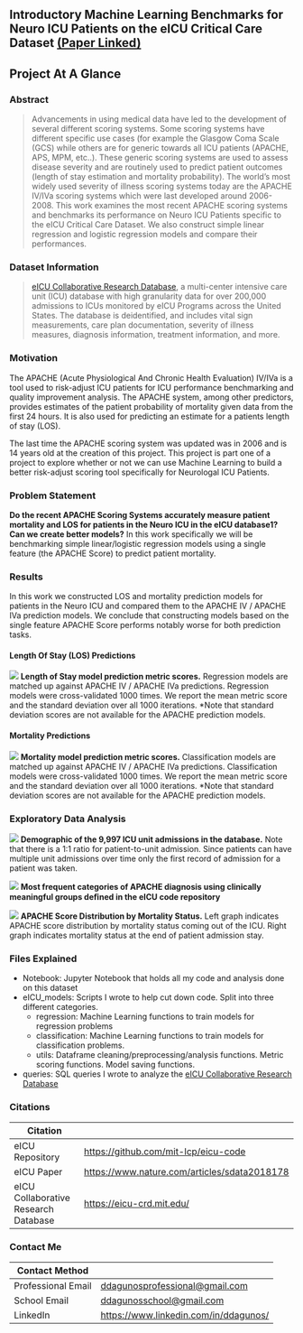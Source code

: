 ## Introductory Machine Learning Benchmarks for Neuro ICU Patients on the eICU Critical Care Dataset [(Paper Linked)](https://github.com/darwin-a/PersonalProjects/blob/master/Personal%20Programming%20Projects/Python/Data%20Science/eICU/Project%201/Introductory%20Machine%20Learning%20Benchmarks%20for%20Neuro%20ICU%20Patients%20on%20the%20eICU%20Critical%20Care%20Dataset.pdf)

## Project At A Glance

### Abstract

> Advancements in using medical data have led to the development of several different scoring systems. Some scoring systems have different specific use cases (for example the Glasgow Coma Scale (GCS) while others are for generic towards all ICU patients (APACHE, APS, MPM, etc..). These generic scoring systems are used to assess disease severity and are routinely used to predict patient outcomes (length of stay estimation and mortality probability). The world’s most widely used severity of illness scoring systems today are the APACHE IV/IVa scoring systems which were last developed around 2006-2008. This work examines the most recent APACHE scoring systems and benchmarks its performance on Neuro ICU Patients specific to the eICU Critical Care Dataset. We also construct simple linear regression and logistic regression models and compare their performances.

### Dataset Information

> [eICU Collaborative Research Database](https://eicu-crd.mit.edu/), a multi-center intensive care unit (ICU) database with high granularity data for over 200,000 admissions to ICUs monitored by eICU Programs across the United States. The database is deidentified, and includes vital sign measurements, care plan documentation, severity of illness measures, diagnosis information, treatment information, and more. 

### **Motivation** 

The APACHE (Acute Physiological And Chronic Health Evaluation) IV/IVa is a tool used to risk-adjust ICU patients for ICU performance benchmarking and quality improvement analysis. The APACHE system, among other predictors, provides estimates of the patient probability of mortality given data from the first 24 hours. It is also used for predicting an estimate for a patients length of stay (LOS).

The last time the APACHE scoring system was updated was in 2006 and is 14 years old at the creation of this project. This project is part one of a project to explore whether or not we can use Machine Learning to build a better risk-adjust scoring tool specifically for Neurologal ICU Patients.

### **Problem Statement** 

**Do the recent APACHE Scoring Systems accurately measure patient mortality and LOS for patients in the Neuro ICU in the eICU database1? Can we create better models?** In this work specifically we will be benchmarking simple linear/logistic regression models using a single feature (the APACHE Score) to predict patient mortality.

### Results

In this work we constructed LOS and mortality prediction models for patients in the Neuro ICU and compared them to the APACHE IV / APACHE IVa prediction models. We conclude that constructing models based on the single feature APACHE Score performs notably worse for both prediction tasks. 

#### Length Of Stay (LOS) Predictions

![](https://raw.githubusercontent.com/darwin-a/PersonalProjects/master/Personal%20Programming%20Projects/Python/Data%20Science/eICU/Project%201/graphs/LOS.png)
**Length of Stay model prediction metric scores.** Regression models are matched up against APACHE IV / APACHE IVa predictions. Regression models were cross-validated 1000 times. We report the mean metric score and the standard deviation over all 1000 iterations. \*Note that standard deviation scores are not available for the APACHE prediction models.

#### Mortality Predictions

![](https://raw.githubusercontent.com/darwin-a/PersonalProjects/master/Personal%20Programming%20Projects/Python/Data%20Science/eICU/Project%201/graphs/MORT.png)
**Mortality model prediction metric scores.** Classification models are matched up against APACHE IV / APACHE IVa predictions. Classification models were cross-validated 1000 times. We report the mean metric score and the standard deviation over all 1000 iterations. \*Note that standard deviation scores are not available for the APACHE prediction models.

### Exploratory Data Analysis

![](https://raw.githubusercontent.com/darwin-a/PersonalProjects/master/Personal%20Programming%20Projects/Python/Data%20Science/eICU/Project%201/graphs/DEMOGRAPHICS.png)
**Demographic of the 9,997 ICU unit admissions in the database.** Note that there is a 1:1 ratio for patient-to-unit admission. Since patients can have multiple unit admissions over time only the first record of admission for a patient was taken.
  
![](https://github.com/darwin-a/PersonalProjects/blob/master/Personal%20Programming%20Projects/Python/Data%20Science/eICU/Project%201/graphs/DIAGNOSIS.png)
**Most frequent categories of APACHE diagnosis using clinically meaningful groups deﬁned in the eICU code repository**

![](https://raw.githubusercontent.com/darwin-a/PersonalProjects/b9820671f2c13d9bf1c3a8857254dabecbdefabf/Personal%20Programming%20Projects/Python/Data%20Science/eICU/Project%201/graphs/KDE%20Apache.svg)
**APACHE Score Distribution by Mortality Status.** Left graph indicates APACHE score distribution by mortality status coming out of the ICU. Right graph indicates mortality status at the end of patient admission stay. 

### Files Explained

- Notebook: Jupyter Notebook that holds all my code and analysis done on this dataset
- eICU_models: Scripts I wrote to help cut down code. Split into three different categories.
  - regression: Machine Learning functions to train models for regression problems
  - classification: Machine Learning functions to train models for classification problems.
  - utils: Dataframe cleaning/preprocessing/analysis functions. Metric scoring functions. Model saving functions.
- queries: SQL queries I wrote to analyze the [eICU Collaborative Research Database](https://eicu-crd.mit.edu/)

### Citations

| Citation |  |
| --- | --- |
| eICU Repository | https://github.com/mit-lcp/eicu-code |
| eICU Paper | https://www.nature.com/articles/sdata2018178 |
| eICU Collaborative Research Database | https://eicu-crd.mit.edu/ |

### Contact Me

| Contact Method |  |
| --- | --- |
| Professional Email | ddagunosprofessional@gmail.com |
| School Email | ddagunosschool@gmail.com |
| LinkedIn | https://www.linkedin.com/in/ddagunos/ |
